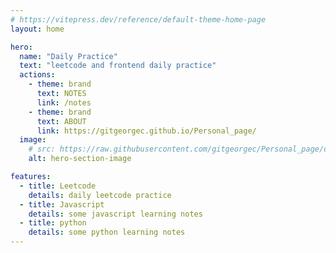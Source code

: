 ```yaml
---
# https://vitepress.dev/reference/default-theme-home-page
layout: home

hero:
  name: "Daily Practice"
  text: "leetcode and frontend daily practice"
  actions:
    - theme: brand
      text: NOTES
      link: /notes
    - theme: brand
      text: ABOUT
      link: https://gitgeorgec.github.io/Personal_page/
  image:
    # src: https://raw.githubusercontent.com/gitgeorgec/Personal_page/dc7b66cd264b1a3fbf3ffdb0324eabe157f3c675/public/imgs/photo.svg
    alt: hero-section-image

features:
  - title: Leetcode
    details: daily leetcode practice
  - title: Javascript
    details: some javascript learning notes
  - title: python
    details: some python learning notes
---
```


<style>
:root {
  --vp-home-hero-name-color: transparent;
  --vp-home-hero-name-background: -webkit-linear-gradient(120deg, #bd34fe 30%, #41d1ff);

  --vp-home-hero-image-background-image: linear-gradient(-45deg, #bd34fe 50%, #47caff 50%);
  --vp-home-hero-image-filter: blur(44px);
}

@media (min-width: 640px) {
  :root {
    --vp-home-hero-image-filter: blur(56px);
  }
}

@media (min-width: 960px) {
  :root {
    --vp-home-hero-image-filter: blur(68px);
  }
}
</style>
